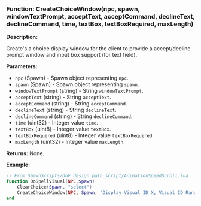 ### Function: CreateChoiceWindow(npc, spawn, windowTextPrompt, acceptText, acceptCommand, declineText, declineCommand, time, textBox, textBoxRequired, maxLength)

**Description:**

Create's a choice display window for the client to provide a accept/decline prompt window and input box support (for text field).

**Parameters:**
- `npc` (Spawn) - Spawn object representing `npc`.
- `spawn` (Spawn) - Spawn object representing `spawn`.
- `windowTextPrompt` (string) - String `windowTextPrompt`.
- `acceptText` (string) - String `acceptText`.
- `acceptCommand` (string) - String `acceptCommand`.
- `declineText` (string) - String `declineText`.
- `declineCommand` (string) - String `declineCommand`.
- `time` (uint32) - Integer value `time`.
- `textBox` (uint8) - Integer value `textBox`.
- `textBoxRequired` (uint8) - Integer value `textBoxRequired`.
- `maxLength` (uint32) - Integer value `maxLength`.

**Returns:** None.

**Example:**

```lua
-- From SpawnScripts/DoF_design_path_script/AnimationSpeedScroll.lua
function DoSpellVisual(NPC,Spawn)
	ClearChoice(Spawn, "select")
	CreateChoiceWindow(NPC, Spawn, "Display Visual ID X, Visual ID Range X-Y, Visual ID String Wildcard, eg. heal", "OK", "select", "Cancel", "", 0, 1, 1, 14)
end
```
